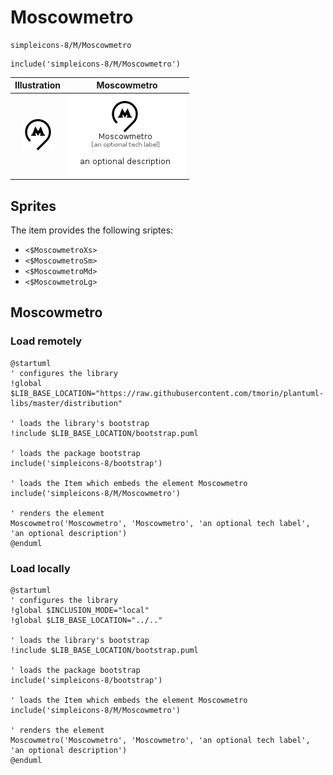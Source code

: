 # Moscowmetro


```text
simpleicons-8/M/Moscowmetro
```

```text
include('simpleicons-8/M/Moscowmetro')
```



| Illustration | Moscowmetro |
| :---: | :---: |
| ![illustration for Illustration](../../simpleicons-8/M/Moscowmetro.png) | ![illustration for Moscowmetro](../../simpleicons-8/M/Moscowmetro.Local.png) |



## Sprites
The item provides the following sriptes:

- `<$MoscowmetroXs>`
- `<$MoscowmetroSm>`
- `<$MoscowmetroMd>`
- `<$MoscowmetroLg>`





## Moscowmetro

### Load remotely
```plantuml
@startuml
' configures the library
!global $LIB_BASE_LOCATION="https://raw.githubusercontent.com/tmorin/plantuml-libs/master/distribution"

' loads the library's bootstrap
!include $LIB_BASE_LOCATION/bootstrap.puml

' loads the package bootstrap
include('simpleicons-8/bootstrap')

' loads the Item which embeds the element Moscowmetro
include('simpleicons-8/M/Moscowmetro')

' renders the element
Moscowmetro('Moscowmetro', 'Moscowmetro', 'an optional tech label', 'an optional description')
@enduml
```

### Load locally
```plantuml
@startuml
' configures the library
!global $INCLUSION_MODE="local"
!global $LIB_BASE_LOCATION="../.."

' loads the library's bootstrap
!include $LIB_BASE_LOCATION/bootstrap.puml

' loads the package bootstrap
include('simpleicons-8/bootstrap')

' loads the Item which embeds the element Moscowmetro
include('simpleicons-8/M/Moscowmetro')

' renders the element
Moscowmetro('Moscowmetro', 'Moscowmetro', 'an optional tech label', 'an optional description')
@enduml
```

